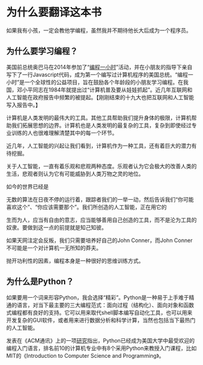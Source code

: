 # 为什么要翻译这本书

如果我有小孩，一定会教他学编程，虽然我并不期待他长大后成为一个程序员。

## 为什么要学习编程？

美国前总统奥巴马在2014年参加了“[编程一小时](https://code.org/)”活动，并在小朋友的指导下亲自写下了一行Javascript代码，成为第一个编写过计算机程序的美国总统。“编程一小时”是一个全球性的公益项目，旨在鼓励各个年龄段的小朋友学习编程。在我国，邓小平同志在1984年就提出过“计算机普及要从娃娃抓起”。近几年互联网和人工智能在政府报告中频繁的被提起。【刚刚结束的十九大也把互联网和人工智能写入报告中。】

计算机是人类发明的最伟大的工具。其他工具帮助我们提升身体的极限，计算机帮助我们拓展思想的边界。计算机也是人类发明的最复杂的工具，复杂到即使经过专业训练的人也很难理解清楚其中的每一个环节。

近几年，人工智能的兴起让我们看到，计算机作为一种工具，还有着巨大的潜力有待挖掘。

关于人工智能，一直有着乐观和悲观两种态度。乐观者认为它会极大的改善人类的生活，悲观者则认为它有可能威胁到人类万物之灵的地位。

如今的世界已经是

无数的算法在日夜不停的运行着，跟踪者我们的一举一动，然后告诉我们“你可能喜欢这个”、“你应该需要那个”。我们所创造的人工智能，正在用它的

生而为人，应当有自由的意志，应当能够善用自己创造的工具，而不是沦为工具的奴隶。要做到这一点的前提就是知己知彼。

如果天网注定会反叛，我们只需要培养好自己的John Conner，而John Conner不可能是一个对计算机一无所知的莽夫。

抛开功利性的因素，编程本身是一种很好的思维训练方式。

## 为什么是Python？

如果要用一个词来形容Python，我会选择“精彩”。Python是一种易于上手难于精通的语言，对当下最主要的三大编程范式：面向过程（结构化）、面向对象和函数式编程都有良好的支持。它可以用来取代shell脚本编写自动化工具，也可以用来开发复杂的GUI软件，或者用来进行数据分析和科学计算，当然也包括当下最热门的人工智能。

发表在《ACM通讯》上的一项[研究](https://cacm.acm.org/blogs/blog-cacm/176450-python-is-now-the-most-popular-introductory-teaching-language-at-top-u-s-universities/fulltext)指出，Python已经成为美国大学中最受欢迎的编程入门语言，排名前10的计算机专业中有8个采用Python来教授入门课程，比如MIT的《Introduction to Computer Science and Programming》。

